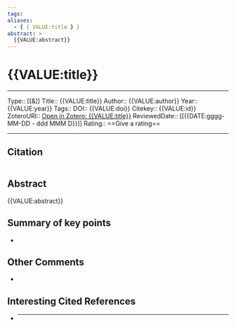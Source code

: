 ```yaml
---
tags: 
aliases:
  - { { VALUE:title } }
abstract: >
  {{VALUE:abstract}}
---
```


# {{VALUE:title}}

---

Type:: [[&]]
Title:: {{VALUE:title}}
Author:: {{VALUE:author}}
Year:: {{VALUE:year}}
Tags::
DOI:: {{VALUE:doi}}
Citekey:: {{VALUE:id}}
ZoteroURI:: [Open in Zotero: {{VALUE:title}}]({{VALUE:zoteroSelectURI}})
ReviewedDate:: [[{{DATE:gggg-MM-DD - ddd MMM D}}]]
Rating:: ==Give a rating==

---

## Citation

```latex

```

## Abstract

{{VALUE:abstract}}

## Summary of key points

-

## Other Comments

-

## Interesting Cited References

- ***

